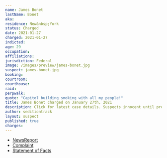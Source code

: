 ```yaml
---
name: James Bonet
lastName: Bonet
aka:
residence: New&nbsp;York
status: Charged
date: 2021-01-27
charged: 2021-01-27
indicted:
age: 29
occupation:
affiliations:
jurisdiction: Federal
image: /images/preview/james-bonet.jpg
suspect: james-bonet.jpg
booking:
courtroom:
courthouse:
raid:
perpwalk:
quote: "Capitol building smoking with all my people!"
title: James Bonet charged on January 27th, 2021
description: Click for latest case details. Suspects innocent until proven guilty.
author: seditiontrack
layout: suspect
published: true
charges:
---
```

- [NewsReport](https://www.timesunion.com/news/article/No-weed-for-Glens-Falls-man-charged-in-attack-on-15903349.php)
- [Complaint](https://www.justice.gov/opa/page/file/1361446/download)
- [Statement of Facts](https://www.justice.gov/opa/page/file/1361446/download)
